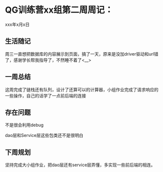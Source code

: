 # QG训练营xx组第二周周记：
xxx年x月x日

## 生活随记

周三一直想把数据库的内容展示到页面，搞了一天，原来是没加driver驱动和url错了，感谢学长帮我指导了，不然睡不着了<__>

## 一周总结

这周完成了链栈还有队列，设计了还算可以的计算器，小组作业完成了请求响应的一些操作，自己的话学了一点前后端的连接

## 存在问题

不是很会利用debug

dao层和Service层这些包类还不是很明白

## 下周规划

坚持完成大小组作业，把dao层还有service层弄懂，多实现一些前后端的相连。

